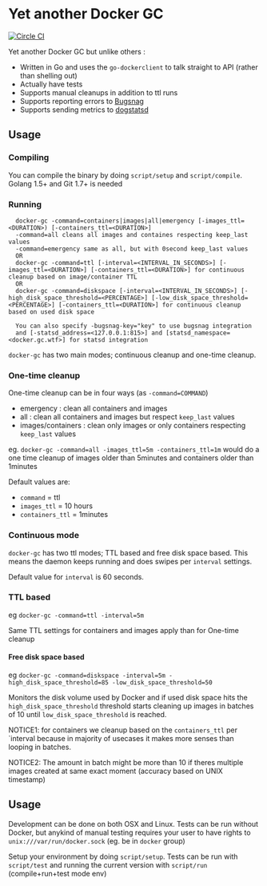 # Yet another Docker GC

[![Circle CI](https://circleci.com/gh/n1koo/docker-gc.svg?style=svg)](https://circleci.com/gh/n1koo/docker-gc)

Yet another Docker GC but unlike others :

- Written in Go and uses the `go-dockerclient` to talk straight to API (rather than shelling out)
- Actually have tests
- Supports manual cleanups in addition to ttl runs
- Supports reporting errors to [Bugsnag](https://bugsnag.com)
- Supports sending metrics to [dogstatsd](http://docs.datadoghq.com/guides/dogstatsd/)

## Usage

### Compiling
You can compile the binary by doing `script/setup` and `script/compile`. Golang 1.5+ and Git 1.7+ is needed

### Running

```
  docker-gc -command=containers|images|all|emergency [-images_ttl=<DURATION>) [-containers_ttl=<DURATION>]
  -command=all cleans all images and containes respecting keep_last values
  -command=emergency same as all, but with 0second keep_last values
  OR
  docker-gc -command=ttl [-interval=<INTERVAL_IN_SECONDS>] [-images_ttl=<DURATION>] [-containers_ttl=<DURATION>] for continuous cleanup based on image/container TTL
  OR
  docker-gc -command=diskspace [-interval=<INTERVAL_IN_SECONDS>] [-high_disk_space_threshold=<PERCENTAGE>] [-low_disk_space_threshold=<PERCENTAGE>] [-containers_ttl=<DURATION>] for continuous cleanup based on used disk space

  You can also specify -bugsnag-key="key" to use bugsnag integration
  and [-statsd_address=<127.0.0.1:815>] and [statsd_namespace=<docker.gc.wtf>] for statsd integration
```

`docker-gc` has two main modes; continuous cleanup and one-time cleanup.

### One-time cleanup

One-time cleanup can be in four ways (as `-command=COMMAND`)

- emergency : clean all containers and images
- all : clean all containers and images but respect `keep_last` values
- images/containers : clean only images or only containers respecting `keep_last` values

eg. `docker-gc -command=all -images_ttl=5m -containers_ttl=1m` would do a one time cleanup of images older than 5minutes and containers older than 1minutes

Default values are:

- `command` = ttl
- `images_ttl` = 10 hours
- `containers_ttl` = 1minutes

### Continuous mode

`docker-gc` has two ttl modes; TTL based and free disk space based. This means the daemon keeps running and does swipes per `interval` settings.

Default value for `interval` is 60 seconds.

### TTL based

eg `docker-gc -command=ttl -interval=5m`

Same TTL settings for containers and images apply than for One-time cleanup

#### Free disk space based

eg `docker-gc -command=diskspace -interval=5m -high_disk_space_threshold=85 -low_disk_space_threshold=50`

Monitors the disk volume used by Docker and if used disk space hits the `high_disk_space_threshold` threshold starts cleaning up images in batches of 10
until `low_disk_space_threshold` is reached.

NOTICE1: for containers we cleanup based on the `containers_ttl` per `interval because in majority of usecases it makes more senses than looping in batches. 

NOTICE2: The amount in batch might be more than 10 if theres multiple images created at same exact moment (accuracy based on UNIX timestamp)

## Usage

Development can be done on both OSX and Linux. Tests can be run without Docker, but anykind of manual testing requires your user to have rights to `unix:///var/run/docker.sock` (eg. be in `docker` group)

Setup your environment by doing `script/setup`. Tests can be run with `script/test` and running the current version with `script/run` (compile+run+test mode env)